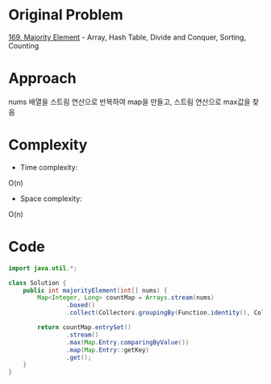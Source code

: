 # Original Problem
<!-- Describe your first thoughts on how to solve this problem. -->
[169. Majority Element](https://leetcode.com/problems/majority-element/description/) - Array, Hash Table, Divide and Conquer, Sorting, Counting

# Approach
<!-- Describe your approach to solving the problem. -->
nums 배열을 스트림 연산으로 반복하여 map을 만들고, 스트림 연산으로 max값을 찾음

# Complexity
- Time complexity:
<!-- Add your time complexity here, e.g. $$O(n)$$ -->
O(n)
- Space complexity:
<!-- Add your space complexity here, e.g. $$O(n)$$ -->
O(n)

# Code
```java
import java.util.*;

class Solution {
    public int majorityElement(int[] nums) {
        Map<Integer, Long> countMap = Arrays.stream(nums)
                .boxed()
                .collect(Collectors.groupingBy(Function.identity(), Collectors.counting()));

        return countMap.entrySet()
                .stream()
                .max(Map.Entry.comparingByValue())
                .map(Map.Entry::getKey)
                .get();
    }
}
```
